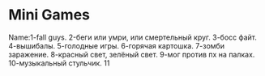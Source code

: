 # Mini Games               
Name:1-fall guys. 2-беги или умри, или смертельный круг. 3-босс файт. 4-вышибалы. 5-голодные игры. 6-горячая картошка. 7-зомби заражение. 8-красный свет, зелёный свет. 9-мог против пх на палках. 10-музыкальный стульчик. 11
